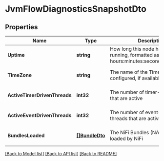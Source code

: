 # JvmFlowDiagnosticsSnapshotDto

## Properties
Name | Type | Description | Notes
------------ | ------------- | ------------- | -------------
**Uptime** | **string** | How long this node has been running, formatted as hours:minutes:seconds.milliseconds | [optional] [default to null]
**TimeZone** | **string** | The name of the Time Zone that is configured, if available | [optional] [default to null]
**ActiveTimerDrivenThreads** | **int32** | The number of timer-driven threads that are active | [optional] [default to null]
**ActiveEventDrivenThreads** | **int32** | The number of event-driven threads that are active | [optional] [default to null]
**BundlesLoaded** | [**[]BundleDto**](BundleDTO.md) | The NiFi Bundles (NARs) that are loaded by NiFi | [optional] [default to null]

[[Back to Model list]](../README.md#documentation-for-models) [[Back to API list]](../README.md#documentation-for-api-endpoints) [[Back to README]](../README.md)


